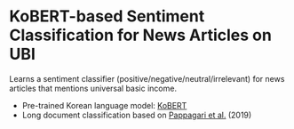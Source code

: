 # KoBERT-based Sentiment Classification for News Articles on UBI

Learns a sentiment classifier (positive/negative/neutral/irrelevant) for news articles that mentions universal basic income.

* Pre-trained Korean language model: [KoBERT](https://github.com/SKTBrain/KoBERT)
* Long document classification based on [Pappagari et al.](https://arxiv.org/abs/1910.10781) (2019)